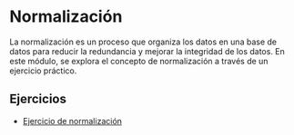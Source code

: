 # Normalización

La normalización es un proceso que organiza los datos en una base de datos para reducir la redundancia y mejorar la integridad de los datos. En este módulo, se explora el concepto de normalización a través de un ejercicio práctico.

## Ejercicios

- [Ejercicio de normalización](Ejercicio_de_normalizacion/Ejercicio_de_normalizacion.md)
